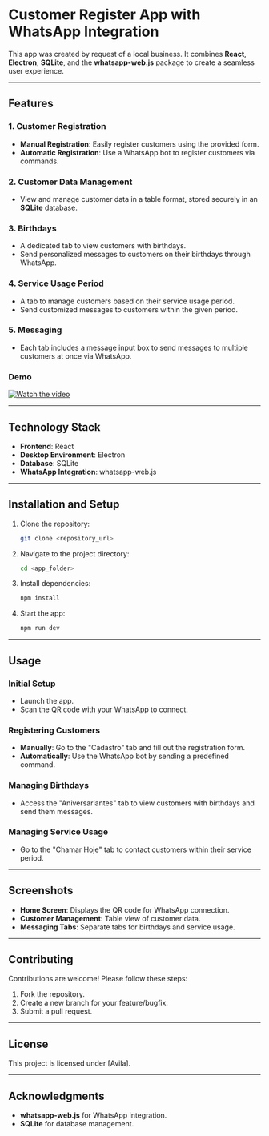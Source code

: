 # Customer Register App with WhatsApp Integration

This app was created by request of a local business. It combines **React**, **Electron**, **SQLite**, and the **whatsapp-web.js** package to create a seamless user experience.

---

## Features

### 1. Customer Registration
- **Manual Registration**: Easily register customers using the provided form.
- **Automatic Registration**: Use a WhatsApp bot to register customers via commands.

### 2. Customer Data Management
- View and manage customer data in a table format, stored securely in an **SQLite** database.

### 3. Birthdays
- A dedicated tab to view customers with birthdays.
- Send personalized messages to customers on their birthdays through WhatsApp.

### 4. Service Usage Period
- A tab to manage customers based on their service usage period.
- Send customized messages to customers within the given period.

### 5. Messaging
- Each tab includes a message input box to send messages to multiple customers at once via WhatsApp.

### Demo
[![Watch the video](https://img.youtube.com/vi/LMiCRc8WdLc/0.jpg)](https://www.youtube.com/watch?v=LMiCRc8WdLc)

---

## Technology Stack

- **Frontend**: React
- **Desktop Environment**: Electron
- **Database**: SQLite
- **WhatsApp Integration**: whatsapp-web.js

---

## Installation and Setup

1. Clone the repository:
   ```bash
   git clone <repository_url>
   ```

2. Navigate to the project directory:
   ```bash
   cd <app_folder>
   ```

3. Install dependencies:
   ```bash
   npm install
   ```

4. Start the app:
   ```bash
   npm run dev
   ```

---

## Usage

### Initial Setup
- Launch the app.
- Scan the QR code with your WhatsApp to connect.

### Registering Customers
- **Manually**: Go to the "Cadastro" tab and fill out the registration form.
- **Automatically**: Use the WhatsApp bot by sending a predefined command.

### Managing Birthdays
- Access the "Aniversariantes" tab to view customers with birthdays and send them messages.

### Managing Service Usage
- Go to the "Chamar Hoje" tab to contact customers within their service period.

---

## Screenshots
- **Home Screen**: Displays the QR code for WhatsApp connection.
- **Customer Management**: Table view of customer data.
- **Messaging Tabs**: Separate tabs for birthdays and service usage.

---

## Contributing
Contributions are welcome! Please follow these steps:

1. Fork the repository.
2. Create a new branch for your feature/bugfix.
3. Submit a pull request.

---

## License
This project is licensed under [Avila].

---

## Acknowledgments
- **whatsapp-web.js** for WhatsApp integration.
- **SQLite** for database management.



